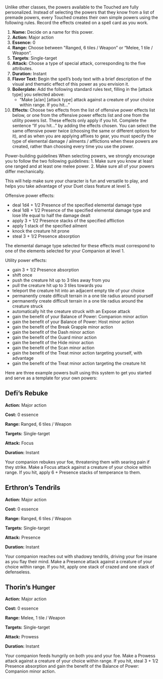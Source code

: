 Unlike other classes, the powers available to the Touched are fully personalized. Instead of selecting the powers that they know from a list of premade powers, every Touched creates their own simple powers using the following rules. Record the effects created on a spell card as you work.

1. **Name:** Decide on a name for this power.
2. **Action:** Major action
3. **Essence:** 0
4. **Range:** Choose between "Ranged, 6 tiles / Weapon” or “Melee, 1 tile / Weapon”.
5. **Targets**: Single-target
6. **Attack:** Choose a type of special attack, corresponding to the five attributes.
7. **Duration:** Instant
8. **Flavor Text:** Begin the spell’s body text with a brief description of the visual and thematic effect of this power as you envision it.
9. **Boilerplate:** Add the following standard rules text, filling in the [attack type] you selected above:
   - “Make [a/an] [attack type] attack against a creature of your choice within range. If you hit...”
10. **Effects:** Choose two effects from the list of offensive power effects list below, or one from the offensive power effects list and one from the utility powers list. These effects only apply if you hit. Complete the sentence “If you hit...” by adding the effects chosen. You can select the same offensive power twice (choosing the same or different options for it), and as when you are applying affixes to gear, you must specify the type of elemental damage / ailments / afflictions when these powers are created, rather than choosing every time you use the power.

<div class="infobox">
Power-building guidelines
When selecting powers, we strongly encourage you to follow the two following guidelines:
1. Make sure you know at least one ranged and at least one melee power.
2. Make sure all of your powers differ mechanically.

This will help make sure your character is fun and versatile to play, and helps you take advantage of your Duet class feature at level 5.

</div>

Offensive power effects:

- deal 1d4 + 1/2 Presence of the specified elemental damage type
- deal 1d8 + 1/2 Presence of the specified elemental damage type and lose life equal to half the damage dealt
- apply 3 + 1/2 Presence stacks of the specified affliction
- apply 1 stack of the specified ailment
- knock the creature hit prone
- steal 3 + 1/2 Presence absorption

The elemental damage type selected for these effects must correspond to one of the elements selected for your Companion at level 1.

Utility power effects:

- gain 3 + 1/2 Presence absorption
- shift once
- push the creature hit up to 3 tiles away from you
- pull the creature hit up to 3 tiles towards you
- teleport the creature hit into an adjacent empty tile of your choice
- permanently create difficult terrain in a one tile radius around yourself
- permanently create difficult terrain in a one tile radius around the creature struck
- automatically hit the creature struck with an Expose attack
- gain the benefit of your Balance of Power: Companion minor action
- gain the benefit of your Balance of Power: Host minor action
- gain the benefit of the Break Grapple minor action
- gain the benefit of the Dash minor action
- gain the benefit of the Guard minor action
- gain the benefit of the Hide minor action
- gain the benefit of the Scan minor action
- gain the benefit of the Treat minor action targeting yourself, with advantage
- gain the benefit of the Treat minor action targeting the creature hit

Here are three example powers built using this system to get you started and serve as a template for your own powers:

## Defi’s Rebuke

**Action:** Major action

**Cost:** 0 essence

**Range:** Ranged, 6 tiles / Weapon

**Targets:** Single-target

**Attack:** Focus

**Duration:** Instant

Your companion rebukes your foe, threatening them with searing pain if they strike. Make a Focus attack against a creature of your choice within range. If you hit, apply 6 + Presence stacks of temperance to them.

## Erthron’s Tendrils

**Action:** Major action

**Cost:** 0 essence

**Range:** Ranged, 6 tiles / Weapon

**Targets:** Single-target

**Attack:** Presence

**Duration:** Instant

Your companion reaches out with shadowy tendrils, driving your foe insane as you flay their mind. Make a Presence attack against a creature of your choice within range. If you hit, apply one stack of crazed and one stack of defenseless.

## Thorin’s Hunger

**Action:** Major action

**Cost:** 0 essence

**Range:** Melee, 1 tile / Weapon

**Targets:** Single-target

**Attack:** Prowess

**Duration:** Instant

Your companion feeds hungrily on both you and your foe. Make a Prowess attack against a creature of your choice within range. If you hit, steal 3 + 1/2 Presence absorption and gain the benefit of the Balance of Power: Companion minor action.
